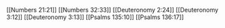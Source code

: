 [[Numbers 21:21]]
[[Numbers 32:33]]
[[Deuteronomy 2:24]]
[[Deuteronomy 3:12]]
[[Deuteronomy 3:13]]
[[Psalms 135:10]]
[[Psalms 136:17]]
